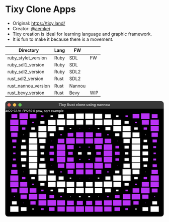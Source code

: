# Tixy Clone Apps

- Original: https://tixy.land/
- Creator: [@aemkei](https://twitter.com/aemkei)
- Tixy creation is ideal for learning language and graphic framework.
- It is fun to make it because there is a movement.

| Directory           | Lang | FW     |     |
|---------------------|------|--------|-----|
| ruby_stylet_version | Ruby | SDL    | FW  |
| ruby_sdl1_version   | Ruby | SDL    |     |
| ruby_sdl2_version   | Ruby | SDL2   |     |
| rust_sdl2_version   | Rust | SDL2   |     |
| rust_nannou_version | Rust | Nannou |     |
| rust_bevy_version   | Rust | Bevy   | WIP |

![Image](image.png)
